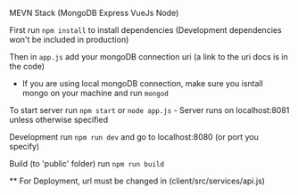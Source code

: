 
MEVN Stack (MongoDB Express VueJs Node)

First run `npm install` to install dependencies (Development dependencies won't be included in production)

Then in `app.js` add your mongoDB connection uri (a link to the uri docs is in the code)
   - If you are using local mongoDB connection, make sure you isntall mongo on your machine and run `mongod`

To start server run `npm start` or `node app.js`
    - Server runs on localhost:8081 unless otherwise specified 

Development run `npm run dev` and go to localhost:8080 (or port you specify) 

Build (to 'public' folder) run `npm run build`

** For Deployment, url must be changed in (client/src/services/api.js)
